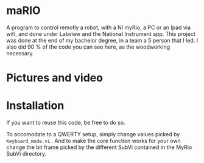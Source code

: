 # maRIO
A program to control remotly a robot, with a NI myRio, a PC or an Ipad via wifi, and done under Labview and the National Instrument app. This project was done at the end of my bachelor degree, in a team a 5 person that I led. I also did 90 % of the code you can see here, as the woodworking necessary.

# Pictures and video



# Installation
If you want to reuse this code, be free to do so.  

To accomodate to a  QWERTY setup, simply change values picked by  `Keyboard_mode.vi` .
And to make the core function works for your own change the bit frame picked by the different SubVi contained in the MyRio SubVi directory. 
